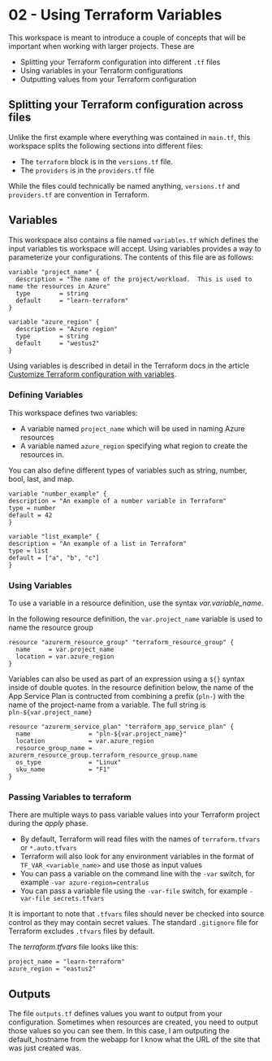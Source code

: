 # 02 - Using Terraform Variables

This workspace is meant to introduce a couple of concepts that will be important when working with larger projects.  These are

- Splitting your Terraform configuration into different `.tf` files
- Using variables in your Terraform configurations
- Outputting values from your Terraform configuration

## Splitting your Terraform configuration across files

Unlike the first example where everything was contained in `main.tf`, this workspace splits the following sections into different files:

- The `terraform` block is in the `versions.tf` file.
- The `providers` is in the `providers.tf` file

While the files could technically be named anything, `versions.tf` and `providers.tf` are convention in Terraform.

## Variables

This workspace also contains a file named `variables.tf` which defines the input variables tis workspace will accept.  Using variables provides a way to parameterize your configurations.  The contents of this file are as follows:

```hcl
variable "project_name" {
  description = "The name of the project/workload.  This is used to name the resources in Azure"
  type        = string
  default     = "learn-terraform"
}

variable "azure_region" {
  description = "Azure region"
  type        = string
  default     = "westus2"
}
```

Using variables is described in detail in the Terraform docs in the article [Customize Terraform configuration with variables](https://developer.hashicorp.com/terraform/tutorials/cli/variables).

### Defining Variables

This workspace defines two variables:

- A variable named `project_name` which will be used in naming Azure resources
- A variable named `azure_region` specifying what region to create the resources in.

You can also define different types of variables such as string, number, bool, last, and map.

```hcl
variable "number_example" {
description = "An example of a number variable in Terraform"
type = number
default = 42
}

variable "list_example" {
description = "An example of a list in Terraform"
type = list
default = ["a", "b", "c"]
}
```

### Using Variables

To use a variable in a resource definition, use the syntax *var.variable_name*.

In the following resource definition, the `var.project_name` variable is used to name the resource group

```hcl
resource "azurerm_resource_group" "terraform_resource_group" {
  name     = var.project_name
  location = var.azure_region
}
```

Variables can also be used as part of an expression using a `${}` syntax inside of double quotes.  In the resource definition below, the name of the App Service Plan is contructed from combining  a prefix (`pln-`) with the name of the project-name from a variable.  The full string is `pln-${var.project_name}`

```hcl
resource "azurerm_service_plan" "terraform_app_service_plan" {
  name                = "pln-${var.project_name}"
  location            = var.azure_region
  resource_group_name = azurerm_resource_group.terraform_resource_group.name
  os_type             = "Linux"
  sku_name            = "F1"
}
```

### Passing Variables to terraform

There are multiple ways to pass variable values into your Terraform project during the *apply* phase.

- By default, Terraform will read files with the names of `terraform.tfvars` or `*.auto.tfvars`
- Terraform will also look for any environment variables in the format of `TF_VAR_<variable_name>` and use those as input values
- You can pass a variable on the command line with the `-var` switch, for example `-var azure-region=centralus`
- You can pass a variable file using the `-var-file` switch, for example `-var-file secrets.tfvars`

It is important to note that `.tfvars` files should never be checked into source control as they may contain secret values.  The standard `.gitignore` file for Terraform excludes `.tfvars` files by default.

The *terraform.tfvars* file looks like this:

```text
project_name = "learn-terraform"
azure_region = "eastus2"
```

## Outputs

The file `outputs.tf` defines values you want to output from your configuration.  Sometimes when resources are created, you need to output those values so you can see them.  In this case, I am outputing the default_hostname from the webapp for I know what the URL of the site that was just created was.
